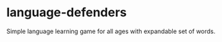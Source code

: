 language-defenders
==================

Simple language learning game for all ages with expandable set of words.
